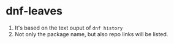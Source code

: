 # dnf-leaves
1. It's based on the text ouput of `dnf history` <br />
2. Not only the package name, but also repo links will be listed.
